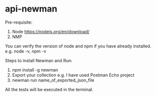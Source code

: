# api-newman

Pre-requisite:
1. Node https://nodejs.org/en/download/
2. NMP  

You can verify the version of node and npm if you have already installed.
e.g. node -v, npm -v

Steps to install Newman and Run:
1. npm install -g newman
2. Export your collection e.g. I have used Postman Echo project
3. newman run name_of_exported_json_file

All the tests will be executed in the terminal.

